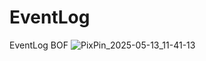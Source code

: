 # EventLog
EventLog BOF
![PixPin_2025-05-13_11-41-13](https://github.com/user-attachments/assets/eff4fd6e-1d20-4e5b-815e-2dd13c18ec85)
